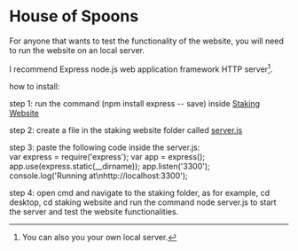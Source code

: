 # House of Spoons

For anyone that wants to test the functionality of the website, you will need to run the website on an local server.

I recommend Express node.js web application framework HTTP server[^1].

[^1]: You can also you your own local server.

how to install:

step 1: run the command (npm install express -- save) inside [Staking Website](https://github.com/KaranConcave/HouseofSpoons/tree/main/Staking%20Website)

step 2: create a file in the staking website folder called [server.js](https://github.com/KaranConcave/HouseofSpoons/blob/main/Staking%20Website/server.js) 

step 3: paste the following code inside the server.js:  
var express = require('express');
var app = express();
app.use(express.static(__dirname));
app.listen('3300');
console.log('Running at\nhttp://localhost:3300');

step 4: open cmd and navigate to the staking folder, as for example, cd desktop, cd staking website and run the command node server.js to start the server and test the website functionalities.
